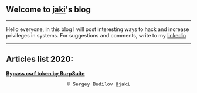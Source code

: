 ## Welcome to [jaki](about.md)'s blog
---

Hello everyone, in this blog I will post interesting ways to hack and increase privileges in systems. For suggestions and comments, write to my [linkedin]( https://www.linkedin.com/in/sergey-budilov/)

---

## Articles list 2020:

**[Bypass csrf token by BurpSuite](csfr-bypass-burpsuite.md)**



<style type="text/css">
 .block1 { 
  font-family: Lucida Console, Courier, monospace;
  font-size: small;
  text-align: center;
   } 
</style>
<div class="block1">&copy; Sergey Budilov @jaki</div>